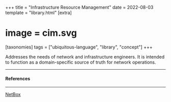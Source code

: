 +++
title = "Infrastructure Resource Management"
date = 2022-08-03
template = "library.html"
[extra]
#  image = cim.svg
[taxonomies]
   tags = ["ubiquitous-language", "library", "concept"]
+++

Addresses the needs of network and infrastructure engineers. It is intended to function as a domain-specific source of truth for network operations.

---

#### References

---

[NetBox](https://github.com/netbox-community/netbox)
